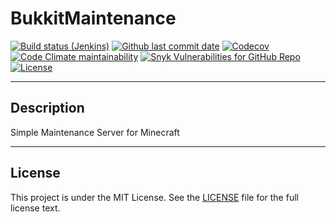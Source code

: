 # BukkitMaintenance

[![Build status (Jenkins)](https://img.shields.io/jenkins/build?jobUrl=https%3A%2F%2Fci.ursinn.dev%2Fjob%2Fursinn%2Fjob%2FBukkitMaintenance%2Fjob%2Fdevelop%2F&label=Jenkins&logo=jenkins)](https://ci.ursinn.dev/job/ursinn/job/BukkitMaintenance)
[![Github last commit date](https://img.shields.io/github/last-commit/ursinn/BukkitMaintenance?label=Updated&logo=github)](https://github.com/ursinn/BukkitMaintenance/commits)
[![Codecov](https://img.shields.io/codecov/c/gh/ursinn/BukkitMaintenance?label=Coverage&logo=codecov)](https://app.codecov.io/gh/ursinn/BukkitMaintenance)
[![Code Climate maintainability](https://img.shields.io/codeclimate/maintainability/ursinn/BukkitMaintenance?label=Maintainability)](https://codeclimate.com/github/ursinn/BukkitMaintenance)
[![Snyk Vulnerabilities for GitHub Repo](https://img.shields.io/snyk/vulnerabilities/github/ursinn/BukkitMaintenance?label=Vulnerabilities)](https://snyk.io/test/github/ursinn/BukkitMaintenance)
[![License](https://img.shields.io/github/license/ursinn/BukkitMaintenance?label=License)](https://github.com/ursinn/BukkitMaintenance/blob/main/LICENSE)

---

## Description

Simple Maintenance Server for Minecraft

---

## License

This project is under the MIT License. See the [LICENSE](https://github.com/ursinn/BukkitMaintenance/blob/main/LICENSE)
file for the full license text.
